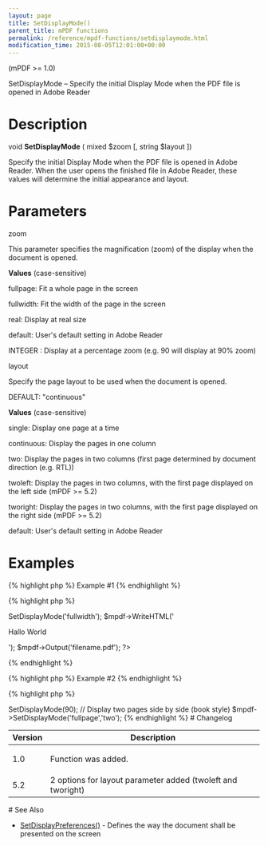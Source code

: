 ```yaml
---
layout: page
title: SetDisplayMode()
parent_title: mPDF functions
permalink: /reference/mpdf-functions/setdisplaymode.html
modification_time: 2015-08-05T12:01:00+00:00
---
```


<p>(mPDF &gt;= 1.0)</p>
<p>SetDisplayMode – Specify the initial Display Mode when the PDF file is opened in Adobe Reader</p>

# Description

<p class="manual_block">void <b>SetDisplayMode</b> ( mixed <span class="parameter">$zoom</span> [, string <span class="parameter">$layout</span> ])</p>
<p>Specify the initial Display Mode when the PDF file is opened in Adobe Reader. When the user opens the finished file in Adobe Reader, these values will determine the initial appearance and layout.</p>

# Parameters

<p class="manual_param_dt"><span class="parameter">zoom</span></p>
<p class="manual_param_dd">This parameter specifies the magnification (zoom) of the display when the document is opened.</p>
<p class="manual_param_dd"><b>Values</b> (case-sensitive)

fullpage: Fit a whole page in the screen

fullwidth: Fit the width of the page in the screen

real: Display at real size

default: User's default setting in Adobe Reader

<span class="smallblock">INTEGER</span> : Display at a percentage zoom (e.g. 90 will display at 90% zoom)</p>
<p class="manual_param_dt"><span class="parameter">layout</span></p>
<p class="manual_param_dd">Specify the page layout to be used when the document is opened.

<span class="smallblock">DEFAULT</span>: "continuous"</p>
<p class="manual_param_dd"><b>Values</b> (case-sensitive)

single: Display one page at a time

continuous: Display the pages in one column

two: Display the pages in two columns (first page determined by document direction (e.g. RTL))

twoleft: Display the pages in two columns, with the first page displayed on the left side (mPDF &gt;= 5.2)

tworight: Display the pages in two columns, with the first page displayed on the right side (mPDF &gt;= 5.2)

default: User's default setting in Adobe Reader</p>

# Examples

{% highlight php %}
Example #1
{% endhighlight %}

{% highlight php %}
<?php

<?php

$mpdf=new mPDF();

$mpdf->SetDisplayMode('fullwidth');

$mpdf->WriteHTML('<p>Hallo World</p>');

$mpdf->Output('filename.pdf');

?>
{% endhighlight %}

{% highlight php %}
Example #2
{% endhighlight %}

{% highlight php %}
<?php

// Display at 90% zoom - note the 90 is a number not a string

$mpdf->SetDisplayMode(90);

// Display two pages side by side (book style)

$mpdf->SetDisplayMode('fullpage','two');
{% endhighlight %}

# Changelog

<table class="table"> <thead>
<tr> <th>Version</th><th>Description</th> </tr>
</thead> <tbody>
<tr>
<td>1.0</td>
<td>
<p>Function was added.</p>
</td>
</tr>
<tr>
<td>5.2</td>
<td>2 options for layout parameter added (twoleft and tworight)

</td>
</tr>
</tbody> </table>

# See Also

<ul>
<li class="manual_boxlist"><a href="{{ "/reference/mpdf-functions/setdisplaypreferences.html" | prepend: site.baseurl }}">SetDisplayPreferences()</a> - Defines the way the document shall be presented on the screen</li>
</ul>

